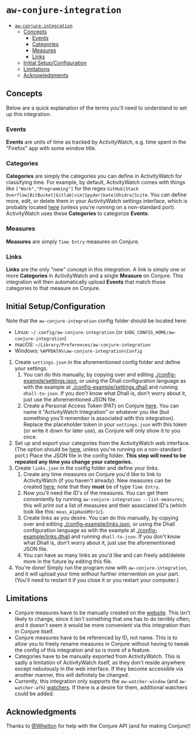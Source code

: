 # `aw-conjure-integration`

* [`aw-conjure-integration`](#aw-conjure-integration)
  * [Concepts](#concepts)
    * [Events](#events)
    * [Categories](#categories)
    * [Measures](#measures)
    * [Links](#links)
  * [Initial Setup/Configuration](#initial-setupconfiguration)
  * [Limitations](#limitations)
  * [Acknowledgments](#acknowledgments)

## Concepts

Below are a quick explanation of the terms you'll need to understand to set up
this integration.

### Events

**Events** are units of time as tracked by ActivityWatch, e.g. time spent in the
"Firefox" app with some window title.

### Categories

**Categories** are simply the categories you can define in ActivityWatch for
classifying time.  For example, by default, ActivityWatch comes with things like
`["Work","Programming"]` for the regex
`GitHub|Stack Overflow|BitBucket|Gitlab|vim|Spyder|kate|Ghidra|Scite`.
You can define more, edit, or delete them in your ActivityWatch settings
interface, which is probably located [here](http://localhost:5600/#/settings)
(unless you're running on a non-standard port).  ActivityWatch uses these
**Categories** to categorize **Events**.

### Measures

**Measures** are simply `Time Entry` measures on Conjure.

### Links

**Links** are the only "new" concept in this integration.  A link is simply one
or more **Categories** in ActivityWatch and a single **Measure** on Conjure.
This integration will then automatically upload **Events** that match those
categories to that measure on Conjure.

## Initial Setup/Configuration

Note that the `aw-conjure-integration` config folder should be located here:

* Linux: `~/.config/aw-conjure-integration` (or
  `$XDG_CONFIG_HOME/aw-conjure-integration`)
* macOS: `~/Library/Preferences/aw-conjure-integration`
* Windows: `%APPDATA%\aw-conjure-integration\Config`

1. Create `settings.json` in the aforementioned config folder and define your
   settings.
   1. You can do this manually, by copying over and editing
      [./config-example/settings.json](./config-example/settings.json), or using
      the Dhall configuration language as with the example at
      [./config-example/settings.dhall](./config-example/settings.dhall) and
      running `dhall-to-json`.  If you don't know what Dhall is, don't worry
      about it, just use the aforementioned JSON file.
   2. Create a Personal Access Token (PAT) on Conjure
      [here](https://conjure.so/settings/api).  You can name it "ActivityWatch
      Integration" or whatever you like (but something you'll remember is
      associated with this integration).  Replace the placeholder token in your
      `settings.json` with this token (or write it down for later use), as
      Conjure will only show it to you once.
2. Set up and export your categories from the ActivityWatch web interface. (The
   option should be [here](http://localhost:5600/#/settings), unless you're
   running on a non-standard port.)  Place the JSON file in the config folder.
   **This step will need to be repeated any time you change your categories.**
3. Create `links.json` in the config folder and define your links.
   1. Create any time measures on Conjure you'd like to link to ActivityWatch
   (if you haven't already).  New measures can be created
   [here](https://conjure.so/measures/new); note that they **must** be of type
   `Time Entry`.
   2. Now you'll need the ID's of the measures.  You can get them conveniently
      by running `aw-conjure-integration --list-measures`; this will print out a
      list of measures and their associated ID's (which look like this:
      `meas_A1pHanUM3r1c`).
   3. Create links as you desire.  You can do this manually, by copying over and
      editing [./config-example/links.json](./config-example/links.json), or
      using the Dhall configuration language as with the example at
      [./config-example/links.dhall](./config-example/links.dhall) and
      running `dhall-to-json`.  If you don't know what Dhall is, don't worry
      about it, just use the aforementioned JSON file.
   4. You can have as many links as you'd like and can freely add/delete more
      in the future by editing this file.
4. You're done!  Simply run the program now with `aw-conjure-integration`, and
   it will upload your time without further intervention on your part.  (You'll
   need to restart it if you close it or you restart your computer.)

## Limitations

* Conjure measures have to be manually created on the
  [website](https://conjure.so/measures/new).  This isn't likely to change,
  since it isn't something that one has to do terribly often, and it doesn't
  seem it would be more convenient via this integration than in Conjure itself.
* Conjure measures have to be referenced by ID, not name.  This is to allow you
  to freely rename measures in Conjure without having to tweak the config of
  this integration and so is more of a feature.
* Categories have to be manually exported from ActivityWatch.  This is sadly a
  limitation of ActivityWatch itself, as they don't reside anywhere except
  nebulously in the web interface.  If they become accessible via another
  manner, this will definitely be changed.
* Currently, this integration only supports the `aw-watcher-window` (and
  `aw-watcher-afk`)
  [watchers](https://docs.activitywatch.net/en/latest/watchers.html).  If there
  is a desire for them, additional watchers could be added.

## Acknowledgments

Thanks to [@Whelton](https://github.com/Whelton) for help with the Conjure API
(and for making Conjure)!

